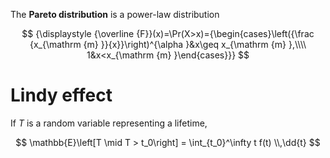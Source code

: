 The **Pareto distribution** is a power-law distribution

$$
{\displaystyle {\overline {F}}(x)=\Pr(X>x)={\begin{cases}\left({\frac {x_{\mathrm {m} }}{x}}\right)^{\alpha }&x\geq x_{\mathrm {m} },\\\\ 1&x<x_{\mathrm {m} }\end{cases}}}
$$

# Lindy effect

If $T$ is a random variable representing a lifetime,

$$
\mathbb{E}\left[T \mid T > t_0\right] = \int_{t_0}^\infty t f(t) \\,\dd{t}
$$